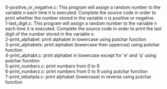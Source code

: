 0-positive_or_negative.c: This program will assign a random number to the variable n each time it is executed. Complete the source code in order to print whether the number stored in the variable n is positive or negative.  
1-last_digit.c: This program will assign a random number to the variable n each time it is executed. Complete the source code in order to print the last digit of the number stored in the variable n.  
2-print_alphabet: print alphabet in lowercase using putchar function  
3-print_alphabets: print alphabet (lowercase then uppercas) using putchar function  
4-print_alphabt.c: print alphabet in lowercase except for 'e' and 'q' using putchar fucntion  
5-print_numbers.c: print numbers from 0 to 9  
6-print_numberz.c: print numbers from 0 to 9 using putchar function  
7-print_tebahpla.c: print alphabet (lowercase) in reverse using putchar function

